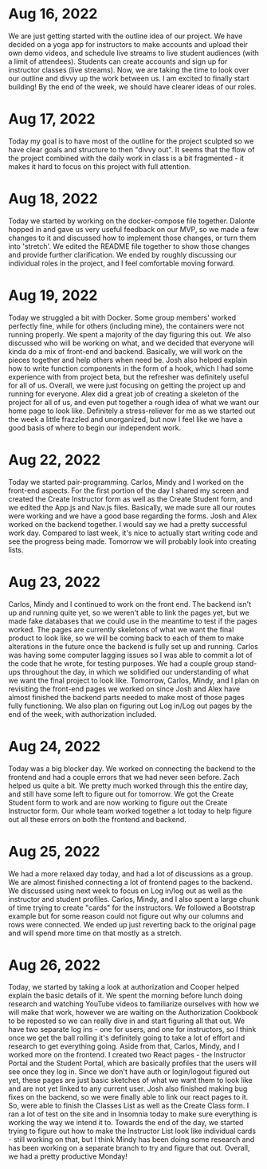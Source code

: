# Aug 16, 2022
We are just getting started with the outline idea of our project. We have decided on a yoga app for instructors to make accounts and upload their own demo videos, and schedule live streams to live student audiences (with a limit of attendees). Students can create accounts and sign up for instructor classes (live streams). Now, we are taking the time to look over our outline and divvy up the work between us. I am excited to finally start building! By the end of the week, we should have clearer ideas of our roles.

# Aug 17, 2022
Today my goal is to have most of the outline for the project sculpted so we have clear goals and structure to then "divvy out". It seems that the flow of the project combined with the daily work in class is a bit fragmented - it makes it hard to focus on this project with full attention. 


# Aug 18, 2022
Today we started by working on the docker-compose file together. Dalonte hopped in and gave us very useful feedback on our MVP, so we made a few changes to it and discussed how to implement those changes, or turn them into 'stretch'. We edited the README file together to show those changes and provide further clarification. We ended by roughly discussing our individual roles in the project, and I feel comfortable moving forward.


# Aug 19, 2022
Today we struggled a bit with Docker. Some group members' worked perfectly fine, while for others (including mine), the containers were not running properly. We spent a majority of the day figuring this out. We also discussed who will be working on what, and we decided that everyone will kinda do a mix of front-end and backend. Basically, we will work on the pieces together and help others when need be. Josh also helped explain how to write function components in the form of a hook, which I had some experience with from project beta, but the refresher was definitely useful for all of us. Overall, we were just focusing on getting the project up and running for everyone. Alex did a great job of creating a skeleton of the project for all of us, and even put together a rough idea of what we want our home page to look like. Definitely a stress-reliever for me as we started out the week a little frazzled and unorganized, but now I feel like we have a good basis of where to begin our independent work.

# Aug 22, 2022
Today we started pair-programming. Carlos, Mindy and I worked on the front-end aspects. For the first portion of the day I shared my screen and created the Create Instructor form as well as the Create Student form, and we edited the App.js and Nav.js files. Basically, we made sure all our routes were working and we have a good base regarding the forms. Josh and Alex worked on the backend together. I would say we had a pretty successful work day. Compared to last week, it's nice to actually start writing code and see the progress being made. Tomorrow we will probably look into creating lists.

# Aug 23, 2022
Carlos, Mindy and I continued to work on the front end. The backend isn't up and running quite yet, so we weren't able to link the pages yet, but we made fake databases that we could use in the meantime to test if the pages worked. The pages are currently skeletons of what we want the final product to look like, so we will be coming back to each of them to make alterations in the future once the backend is fully set up and running. Carlos was having some computer lagging issues so I was able to commit a lot of the code that he wrote, for testing purposes. We had a couple group stand-ups throughout the day, in which we solidified our understanding of what we want the final project to look like. Tomorrow, Carlos, Mindy, and I plan on revisiting the front-end pages we worked on since Josh and Alex have almost finished the backend parts needed to make most of those pages fully functioning. We also plan on figuring out Log in/Log out pages by the end of the week, with authorization included. 

# Aug 24, 2022
Today was a big blocker day. We worked on connecting the backend to the frontend and had a couple errors that we had never seen before. Zach helped us quite a bit. We pretty much worked through this the entire day, and still have some left to figure out for tomorrow. We got the Create Student form to work and are now working to figure out the Create Instructor form. Our whole team worked together a lot today to help figure out all these errors on both the frontend and backend. 

# Aug 25, 2022
We had a more relaxed day today, and had a lot of discussions as a group. We are almost finished connecting a lot of frontend pages to the backend. We discussed using next week to focus on Log in/log out as well as the instructor and student profiles. Carlos, Mindy, and I also spent a large chunk of time trying to create "cards" for the instructors. We followed a Bootstrap example but for some reason could not figure out why our columns and rows were connected. We ended up just reverting back to the original page and will spend more time on that mostly as a stretch.

# Aug 26, 2022
Today, we started by taking a look at authorization and Cooper helped explain the basic details of it. We spent the morning before lunch doing research and watching YouTube videos to familiarize ourselves with how we will make that work, however we are waiting on the Authorization Cookbook to be reposted so we can really dive in and start figuring all that out. We have two separate log ins - one for users, and one for instructors, so I think once we get the ball rolling it's definitely going to take a lot of effort and research to get everything going. Aside from that, Carlos, Mindy, and I worked more on the frontend. I created two React pages - the Instructor Portal and the Student Portal, which are basically profiles that the users will see once they log in. Since we don't have auth or login/logout figured out yet, these pages are just basic sketches of what we want them to look like and are not yet linked to any current user. Josh also finished making bug fixes on the backend, so we were finally able to link our react pages to it. So, were able to finish the Classes List as well as the Create Class form. I ran a lot of test on the site and in Insomnia today to make sure everything is working the way we intend it to. Towards the end of the day, we started trying to figure out how to make the Instructor List look like individual cards - still working on that, but I think Mindy has been doing some research and has been working on a separate branch to try and figure that out. Overall, we had a pretty productive Monday!